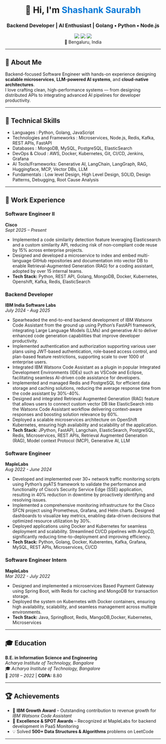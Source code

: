 
<!-- Profile Header -->
<h1 align="center">👋 Hi, I'm <span style="color:#0078D7;">Shashank Saurabh</span></h1>
<h3 align="center">Backend Developer | AI Enthusiast | Golang • Python • Node.js</h3>

<p align="center">
  <a href="mailto:shashanksaurabh91@gmail.com"><img src="https://img.shields.io/badge/Email-shashanksaurabh91%40gmail.com-red?logo=gmail"></a>
  <a href="https://www.linkedin.com/in/shashank-saurabh10"><img src="https://img.shields.io/badge/LinkedIn-0077B5?logo=linkedin&logoColor=white"></a>
  <a href="https://leetcode.com/u/shashanksaurabh91/"><img src="https://img.shields.io/badge/LeetCode-FFA116?logo=leetcode&logoColor=white"></a>
  <br>
  📍 Bengaluru, India
</p>

---

## 🚀 About Me

Backend-focused Software Engineer with hands-on experience designing **scalable microservices**, **LLM-powered AI systems**, and **cloud-native architectures**.  
I love crafting clean, high-performance systems — from designing distributed APIs to integrating advanced AI pipelines for developer productivity.

---

## 🧠 Technical Skills

- Languages : Python, Golang, JavaScript
- Technologies and Frameworks : Microservices, Node.js, Redis, Kafka, REST APIs, FastAPI
- Databases : MongoDB, MySQL, PostgreSQL, ElasticSearch
- DevOps & Cloud : AWS, Docker, Kubernetes, Git, CI/CD, Jenkins, Grafana
- AI Tools/Frameworks: Generative AI, LangChain, LangGraph, RAG, Huggingface, MCP, Vector DBs, LLM
- Fundamentals : Low level Design, High Level Design, SOLID, Design Patterns, Debugging, Root Cause Analysis

---

## 💼 Work Experience

### **Software Engineer II**         
**Cisco**      
*Sept 2025 – Present*

- Implemented a code similarity detection feature leveraging Elasticsearch and a custom similarity API, reducing risk of non-compliant code reuse by 15% across enterprise projects.
- Designed and developed a microservice to index and embed multi-language GitHub repositories and documentation into vector DB to enable Retrieval-Augmented Generation (RAG) for a coding assistant, adopted by over 15 internal teams.
- **Tech Stack:** Python, REST API, Golang, MongoDB, Docker, Kubernetes, Openshift, Kafka, Redis, ElasticSearch

### **Backend Developer**
**IBM India Software Labs**     
*July 2024 - Aug 2025*

- Spearheaded the end-to-end backend development of IBM Watsonx Code Assistant from the ground up using Python’s FastAPI framework, integrating Large Language Models (LLMs) and generative AI to deliver enhanced code generation capabilities that improve developer productivity.
- Implemented authentication and authorization supporting various user plans using JWT-based authentication, role-based access control, and plan-based feature restrictions, supporting scale to over 1000 of enterprise users.
- Integrated IBM Watsonx Code Assistant as a plugin in popular Integrated Development Environments (IDEs) such as VSCode and Eclipse, facilitating seamless AI-driven code assistance for developers.
- Implemented and managed Redis and PostgreSQL for efficient data storage and caching solutions, reducing the average response time from the code assistant by 30%-40%.
- Designed and integrated Retrieval Augmented Generation (RAG) feature that allows users to connect custom vector DB like ElasticSearch into the Watsonx Code Assistant workflow delivering context-aware responses and boosting solution relevance by 60%.
- Deployed a scalable microservices architecture on OpenShift Kubernetes, ensuring high availability and scalability of the application.
- **Tech Stack:** JPython, FastAPI, Langchain, ElasticSearch, PostgreSQL, Redis, Microservices, REST APIs, Retrieval Augmented Generation (RAG), Model context Protocol (MCP), Generative AI, LLM

### **Software Engineer**
**MapleLabs**      
*Aug 2022 - June 2024*

- Developed and implemented over 30+ network traffic monitoring scripts using Python’s pyATS framework to validate the performance and functionality of Cisco’s Security Service Edge (SSE) application, resulting in 40% reduction in downtime by proactively identifying and resolving issues.
- Implemented a comprehensive monitoring infrastructure for the Cisco SFCN project using Prometheus, Grafana, and Helm charts. Designed dashboards to visualize key metrics, enabling data-driven decisions that optimized resource utilization by 30%.
- Deployed applications using Docker and Kubernetes for seamless deployment and scalability. Streamlined CI/CD pipelines with ArgoCD, significantly reducing time-to-deployment and improving efficiency.
- **Tech Stack:** Python, Golang, Docker, Kuberentes, Kafka, Grafana, MySQL, REST APIs, Microservices, CI/CD

### **Software Engineer Intern**
**MapleLabs**    
*Mar 2022 - July 2022*

- Designed and implemented a microservices Based Payment Gateway using Spring Boot, with Redis for caching and MongoDB for transaction storage.
- Deployed the system on Kubernetes with Docker containers, ensuring high availability, scalability, and seamless management across multiple environments.
- **Tech Stack:** Java, SpringBoot, Redis, MangoDB,Docker, Kubernetes, Microservices

---

## 🎓 Education   

**B.E. in Information Science and Engineering**   
*Acharya Institute of Technology, Bangalore*   
🎓 *Acharya Institute of Technology, Bangalore*  
📅 *2018 – 2022* | **CGPA:** 8.80   

---

## 🏆 Achievements   

- 🥇 **IBM Growth Award** – Outstanding contribution to revenue growth for *IBM Watsonx Code Assistant*  
- 🌟 **Excellence & SPOT Awards** – Recognized at MapleLabs for backend development in PaaS Monitoring  
- 💡 Solved **500+ Data Structures & Algorithms** problems on LeetCode 

---
